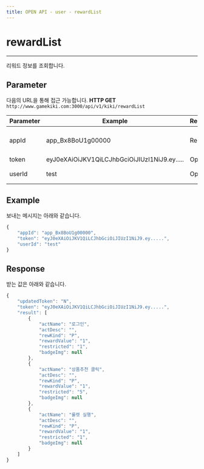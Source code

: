 ```yaml
---
title: OPEN API - user - rewardList
---
```


# rewardList
---

리워드 정보를 조회합니다.

## **Parameter**

다음의 URL을 통해 접근 가능합니다. 
**HTTP GET** `http://www.gamekiki.com:3000/api/v1/kiki/rewardList`

Parameter | Example | Required | Description
---|---|---|---
appId | app_Bx8BoU1g00000 | Required | Application ID (CMS에서 확인 가능)
token | eyJ0eXAiOiJKV1QiLCJhbGciOiJIUzI1NiJ9.ey..... | Optional | login token
userId | test | Optional | 로그인 User ID

## **Example**

보내는 메시지는 아래와 같습니다.

```javascript
{
    "appId": "app_Bx8BoU1g00000",
    "token": "eyJ0eXAiOiJKV1QiLCJhbGciOiJIUzI1NiJ9.ey.....",
    "userId": "test"
}
```

## **Response**

받는 값은 아래와 같습니다.

```javascript
{
    "updatedToken": "N",
    "token": "eyJ0eXAiOiJKV1QiLCJhbGciOiJIUzI1NiJ9.ey.....",
    "result": [
        {
            "actName": "로그인",
            "actDesc": "",
            "rewKind": "P",
            "rewardValue": "1",
            "restricted": "1",
            "badgeImg": null
        },
        {
            "actName": "상품추천 클릭",
            "actDesc": "",
            "rewKind": "P",
            "rewardValue": "1",
            "restricted": "5",
            "badgeImg": null
        },
        {
            "actName": "룰렛 실행",
            "actDesc": "",
            "rewKind": "P",
            "rewardValue": "1",
            "restricted": "1",
            "badgeImg": null
        }
    ]
}
```